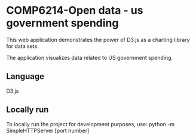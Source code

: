 # COMP6214-Open data - us government spending

This web application demonstrates the power of D3.js as a charting library for data sets. 

The application visualizes data related to US government spending.

## Language
D3.js

## Locally run

To locally run the project for development purposes, use:
python -m SimpleHTTPServer [port number] 




